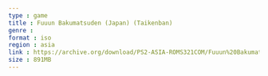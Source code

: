 ```yaml
---
type : game
title : Fuuun Bakumatsuden (Japan) (Taikenban)
genre : 
format : iso
region : asia
link : https://archive.org/download/PS2-ASIA-ROMS321COM/Fuuun%20Bakumatsuden%20%28Japan%29%20%28Taikenban%29.7z
size : 891MB
---
```

